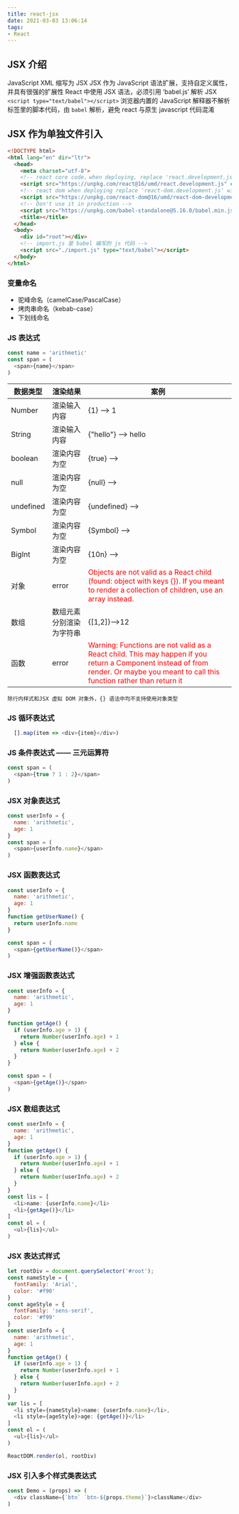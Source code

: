 ```yaml
---
title: react-jsx
date: 2021-03-03 13:06:14
tags:
- React
---
```


## JSX 介绍
JavaScript XML 缩写为 JSX
JSX 作为 JavaScript 语法扩展，支持自定义属性，并具有很强的扩展性
<span class='custom-box custom-box-933'>React 中使用 JSX 语法，必须引用 ‘babel.js’ 解析 JSX</span>
<span class='custom-box custom-box-393'>`<script type="text/babel"></script>` 浏览器内置的 JavaScript 解释器不解析标签里的脚本代码，由 `babel` 解析，避免 react 与原生 javascript 代码混淆</span>

## JSX 作为单独文件引入
```html
<!DOCTYPE html>
<html lang="en" dir="ltr">
  <head>
    <meta charset="utf-8">
    <!-- react core code，when deploying, replace 'react.development.js' with 'react.production.min.js' -->
    <script src="https://unpkg.com/react@16/umd/react.development.js" charset="utf-8"></script>
    <!-- react dom when deploying replace 'react-dom.development.js' with 'react-dom.production.min.js' -->
    <script src="https://unpkg.com/react-dom@16/umd/react-dom-development.js" charset="utf-8"></script>
    <!-- Don't use it in production -->
    <script src="https://unpkg.com/babel-standalone@5.16.0/babel.min.js" charset="utf-8"></script>
    <title></title>
  </head>
  <body>
    <div id="root"></div>
    <!-- import.js 是 babel 编写的 js 代码 -->
    <script src="./import.js" type="text/babel"></script>
  </body>
</html>
```

### 变量命名
* 驼峰命名（camelCase/PascalCase）
* 烤肉串命名（kebab-case）
* 下划线命名

### JS 表达式
```javaScript
const name = 'arithmetic'
const span = (
  <span>{name}</span>
)
```
|数据类型|渲染结果|案例|
|---|---|---|
|Number|渲染输入内容|{1} --> 1|
|String|渲染输入内容|{"hello"} --> hello|
|boolean|渲染内容为空|{true} --> |
|null|渲染内容为空|{null} --> |
|undefined|渲染内容为空|{undefined} --> |
|Symbol|渲染内容为空|{Symbol} --> |
|BigInt|渲染内容为空|{10n} --> |
|对象|error|<font color="red">Objects are not valid as a React child (found: object with keys {}). If you meant to render a collection of children, use an array instead.|
|数组|数组元素分别渲染为字符串|{[1,2]}-->12|
|函数|error|<font color="red">Warning: Functions are not valid as a React child. This may happen if you return a Component instead of <Component /> from render. Or maybe you meant to call this function rather than return it</font>|

`除行内样式和JSX 虚拟 DOM 对象外，{} 语法中均不支持使用对象类型`


### JS 循环表达式
```javaScript
  [].map(item => <div>{item}</div>)
```

### JS 条件表达式 —— 三元运算符
```javascript
const span = (
  <span>{true ? 1 : 2}</span>
)
```
### JSX 对象表达式
```javascript
const userInfo = {
  name: 'arithmetic',
  age: 1
}
const span = (
  <span>{userInfo.name}</span>
)
```
### JSX 函数表达式
```javaScript
const userInfo = {
  name: 'arithmetic',
  age: 1
}
function getUserName() {
  return userInfo.name
}

const span = (
  <span>{getUserName()}</span>
)
```
### JSX 增强函数表达式
```javascript
const userInfo = {
  name: 'arithmetic',
  age: 1
}

function getAge() {
  if (userInfo.age > 1) {
    return Number(userInfo.age) + 1
  } else {
    return Number(userInfo.age) + 2
  }
}

const span = (
  <span>{getAge()}</span>
)
```
### JSX 数组表达式
```javascript
const userInfo = {
  name: 'arithmetic',
  age: 1
}
function getAge() {
  if (userInfo.age > 1) {
    return Number(userInfo.age) + 1
  } else {
    return Number(userInfo.age) + 2
  }
}
const lis = [
  <li>name: {userInfo.name}</li>
  <li>{getAge()}</li>
]
const ol = (
  <ul>{lis}</ul>
)
```
### JSX 表达式样式
```javascript
let rootDiv = document.querySelector('#root');
const nameStyle = {
  fontFamily: 'Arial',
  color: '#f90'
}
const ageStyle = {
  fontFamily: 'sens-serif',
  color: '#f99'
}
const userInfo = {
  name: 'arithmetic',
  age: 1
}
function getAge() {
  if (userInfo.age > 1) {
    return Number(userInfo.age) + 1
  } else {
    return Number(userInfo.age) + 2
  }
}
var lis = [
  <li style={nameStyle}>name: {userInfo.name}</li>,
  <li style={ageStyle}>age: {getAge()}</li>
]
const ol = (
  <ul>{lis}</ul>
)

ReactDOM.render(ol, rootDiv)
```

### JSX 引入多个样式类表达式
```javaScript
const Demo = (props) => (
  <div className={`btn` `btn-${props.theme}`}>className</div>
)
```
